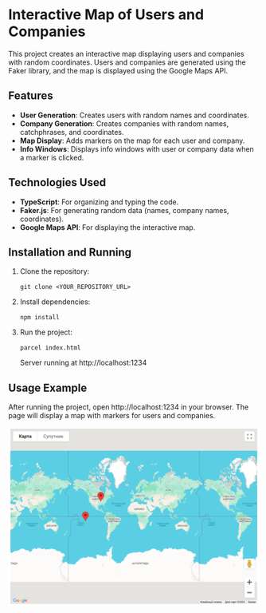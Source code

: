 
# Interactive Map of Users and Companies

This project creates an interactive map displaying users and companies with random coordinates. Users and companies are generated using the Faker library, and the map is displayed using the Google Maps API.

## Features

- **User Generation**: Creates users with random names and coordinates.
- **Company Generation**: Creates companies with random names, catchphrases, and coordinates.
- **Map Display**: Adds markers on the map for each user and company.
- **Info Windows**: Displays info windows with user or company data when a marker is clicked.

## Technologies Used

- **TypeScript**: For organizing and typing the code.
- **Faker.js**: For generating random data (names, company names, coordinates).
- **Google Maps API**: For displaying the interactive map.

## Installation and Running

1. Clone the repository:
   ```
   git clone <YOUR_REPOSITORY_URL>
   ```
2. Install dependencies:
   ```
   npm install
   ```
3. Run the project:
   ```
   parcel index.html
   ```
   Server running at http://localhost:1234

## Usage Example

After running the project, open http://localhost:1234 in your browser. The page will display a map with markers for users and companies.

 ![Description](https://github.com/Bilostenko/map/blob/master/localhost_1234_%20(2).png)

